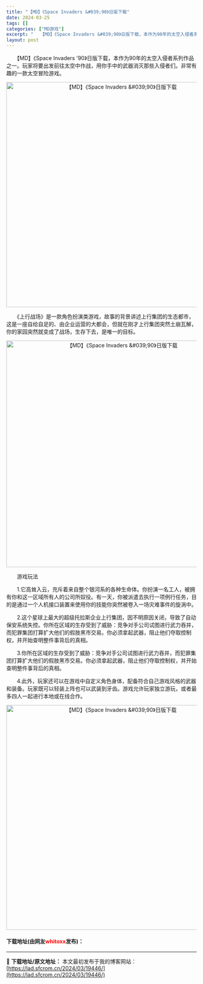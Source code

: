 ```yaml
---
title: "【MD】《Space Invaders &#039;90》日版下载"
date: 2024-03-25
tags: []
categories: ["MD游戏"]
excerpt: "　　【MD】《Space Invaders &#039;90》日版下载，本作为90年的太空入侵者系列作品之一。玩家将要出发前往太空中作战，用你手中的武器消灭那些入侵者们。非常有趣的一款太空冒险游戏。 　　《上行战场》是一款角色扮演类游戏，故事的背景讲述上行集团的生态都市，这是一座自给自足的、由企业运营&hellip;"
layout: post
---
```


 <p>　　【MD】《Space Invaders &#39;90》日版下载，本作为90年的太空入侵者系列作品之一。玩家将要出发前往太空中作战，用你手中的武器消灭那些入侵者们。非常有趣的一款太空冒险游戏。</p> <p align="center"><img align="" border="0" src="https://lad.sfcrom.cn/wp-content/uploads/2024/03/20240325_660112ba8a3e5.png" width="594" alt="【MD】《Space Invaders &amp;#039;90》日版下载" /></p> <p>　　《上行战场》是一款角色扮演类游戏，故事的背景讲述上行集团的生态都市，这是一座自给自足的、由企业运营的大都会，但就在刚才上行集团突然土崩瓦解，你的家园突然就变成了战场，生存下去，是唯一的目标。</p> <p align="center"><img align="" border="0" src="https://lad.sfcrom.cn/wp-content/uploads/2024/03/20240325_660112bbe4fb7.png" width="598" alt="【MD】《Space Invaders &amp;#039;90》日版下载" /></p> <p>　　游戏玩法</p> <p>　　1.它高耸入云，充斥着来自整个银河系的各种生命体。你扮演一名工人，被拥有你和这一区域所有人的公司所奴役。有一天，你被派遣去执行一项例行任务，目的是通过一个人机接口装置来使用你的技能你突然被卷入一场灾难事件的旋涡中。</p> <p>　　2.这个星球上最大的超级托拉斯企业上行集团，因不明原因关闭，导致了自动保安系统失控。你所在区域的生存受到了威胁：竞争对手公司试图进行武力吞并，而犯罪集团打算扩大他们的假肢黑市交易。你必须拿起武器，阻止他们夺取控制权，并开始查明整件事背后的真相。</p> <p>　　3.你所在区域的生存受到了威胁：竞争对手公司试图进行武力吞并，而犯罪集团打算扩大他们的假肢黑市交易。你必须拿起武器，阻止他们夺取控制权，并开始查明整件事背后的真相。</p> <p>　　4.此外，玩家还可以在游戏中自定义角色身体，配备符合自己游戏风格的武器和装备。玩家既可以轻装上阵也可以武装到牙齿。游戏允许玩家独立游玩，或者最多四人一起进行本地或在线合作。</p> <p align="center"><img align="" border="0" src="https://lad.sfcrom.cn/wp-content/uploads/2024/03/20240325_660112bd063a4.png" width="593" alt="【MD】《Space Invaders &amp;#039;90》日版下载" /></p> <p><h4>下载地址(由网友<font color="red">whitoxx</font>发布)：</h4></p> 

---
📖 **下载地址/原文地址：** 本文最初发布于我的博客网站：[https://lad.sfcrom.cn/2024/03/19446/](https://lad.sfcrom.cn/2024/03/19446/)
